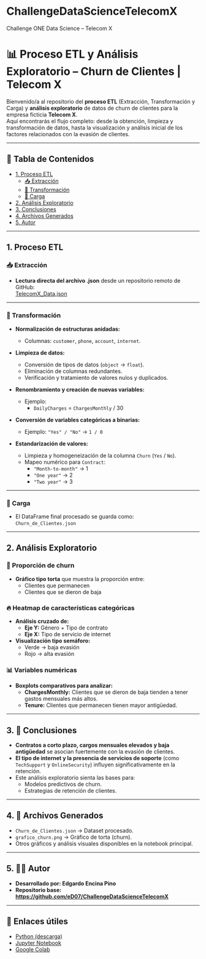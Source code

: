# ChallengeDataScienceTelecomX
Challenge ONE Data Science – Telecom X

# 📊 Proceso ETL y Análisis Exploratorio – Churn de Clientes | Telecom X

Bienvenido/a al repositorio del **proceso ETL** (Extracción, Transformación y Carga) y **análisis exploratorio** de datos de churn de clientes para la empresa ficticia **Telecom X**.  
Aquí encontrarás el flujo completo: desde la obtención, limpieza y transformación de datos, hasta la visualización y análisis inicial de los factores relacionados con la evasión de clientes.

---

## 🚦 Tabla de Contenidos

- [1. Proceso ETL](#proceso-etl)
  - [📥 Extracción](#extracción)
  - [🧹 Transformación](#transformación)
  - [💾 Carga](#carga)
- [2. Análisis Exploratorio](#análisis-exploratorio)
- [3. Conclusiones](#conclusiones)
- [4. Archivos Generados](#archivos-generados)
- [5. Autor](#autor)

---

## 1. Proceso ETL

### 📥 Extracción

- **Lectura directa del archivo .json** desde un repositorio remoto de GitHub:  
  [TelecomX_Data.json](https://raw.githubusercontent.com/eD07/ChallengeDataScienceTelecomX/main/TelecomX_Data.json)

---

### 🧹 Transformación

- **Normalización de estructuras anidadas:**  
  - Columnas: `customer`, `phone`, `account`, `internet`.

- **Limpieza de datos:**  
  - Conversión de tipos de datos (`object` → `float`).
  - Eliminación de columnas redundantes.
  - Verificación y tratamiento de valores nulos y duplicados.

- **Renombramiento y creación de nuevas variables:**  
  - Ejemplo:  
    - `DailyCharges` = `ChargesMonthly` / 30

- **Conversión de variables categóricas a binarias:**  
  - Ejemplo: `"Yes" / "No"` → `1 / 0`

- **Estandarización de valores:**  
  - Limpieza y homogeneización de la columna `Churn` (`Yes` / `No`).
  - Mapeo numérico para `Contract`:  
    - `"Month-to-month"` → 1  
    - `"One year"` → 2  
    - `"Two year"` → 3

---

### 💾 Carga

- El DataFrame final procesado se guarda como:  
  `Churn_de_Clientes.json`

---

## 2. Análisis Exploratorio

### 🔘 Proporción de churn

- **Gráfico tipo torta** que muestra la proporción entre:
  - Clientes que permanecen
  - Clientes que se dieron de baja

### 🔥 Heatmap de características categóricas

- **Análisis cruzado de:**
  - **Eje Y:** Género + Tipo de contrato
  - **Eje X:** Tipo de servicio de internet
- **Visualización tipo semáforo:**  
  - Verde → baja evasión  
  - Rojo → alta evasión

### 📊 Variables numéricas

- **Boxplots comparativos para analizar:**
  - **ChargesMonthly:** Clientes que se dieron de baja tienden a tener gastos mensuales más altos.
  - **Tenure:** Clientes que permanecen tienen mayor antigüedad.

---

## 3. 📌 Conclusiones

- **Contratos a corto plazo, cargos mensuales elevados y baja antigüedad** se asocian fuertemente con la evasión de clientes.
- **El tipo de internet y la presencia de servicios de soporte** (como `TechSupport` y `OnlineSecurity`) influyen significativamente en la retención.
- Este análisis exploratorio sienta las bases para:
  - Modelos predictivos de churn.
  - Estrategias de retención de clientes.

---

## 4. 📁 Archivos Generados

- `Churn_de_Clientes.json` → Dataset procesado.
- `grafico_churn.png` → Gráfico de torta (churn).
- Otros gráficos y análisis visuales disponibles en la notebook principal.

---

## 5. 👨‍💻 Autor


- **Desarrollado por: Edgardo Encina Pino** 
- **Repositorio base: https://github.com/eD07/ChallengeDataScienceTelecomX**
  
---

## 🔗 Enlaces útiles
- [Python (descarga)](https://www.python.org/downloads/)
- [Jupyter Notebook](https://jupyter.org/install)
- [Google Colab](https://colab.research.google.com/)

